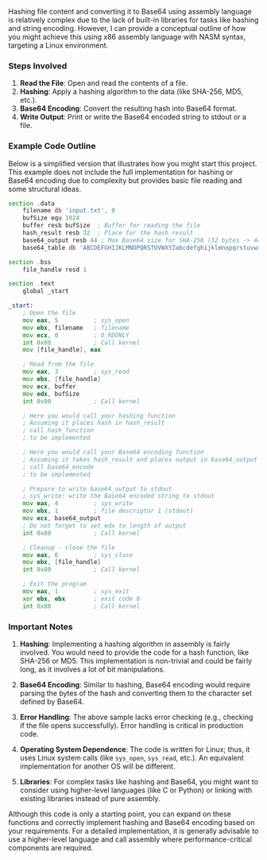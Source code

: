 Hashing file content and converting it to Base64 using assembly language is relatively complex due to the lack of built-in libraries for tasks like hashing and string encoding. However, I can provide a conceptual outline of how you might achieve this using x86 assembly language with NASM syntax, targeting a Linux environment.

### Steps Involved

1. **Read the File**: Open and read the contents of a file.
2. **Hashing**: Apply a hashing algorithm to the data (like SHA-256, MD5, etc.).
3. **Base64 Encoding**: Convert the resulting hash into Base64 format.
4. **Write Output**: Print or write the Base64 encoded string to stdout or a file.

### Example Code Outline

Below is a simplified version that illustrates how you might start this project. This example does not include the full implementation for hashing or Base64 encoding due to complexity but provides basic file reading and some structural ideas.

```asm
section .data
    filename db 'input.txt', 0
    bufSize equ 1024
    buffer resb bufSize  ; Buffer for reading the file
    hash_result resb 32  ; Place for the hash result
    base64_output resb 44 ; Max Base64 size for SHA-256 (32 bytes -> 44)
    base64_table db 'ABCDEFGHIJKLMNOPQRSTUVWXYZabcdefghijklmnopqrstuvwxyz0123456789+/'

section .bss
    file_handle resd 1

section .text
    global _start

_start:
    ; Open the file
    mov eax, 5          ; sys_open
    mov ebx, filename   ; filename
    mov ecx, 0          ; O_RDONLY
    int 0x80            ; Call kernel
    mov [file_handle], eax

    ; Read from the file
    mov eax, 3          ; sys_read
    mov ebx, [file_handle]
    mov ecx, buffer
    mov edx, bufSize
    int 0x80            ; Call kernel

    ; Here you would call your hashing function
    ; Assuming it places hash in hash_result
    ; call hash_function
    ; to be implemented

    ; Here you would call your Base64 encoding function
    ; Assuming it takes hash_result and places output in base64_output
    ; call base64_encode
    ; to be implemented

    ; Prepare to write base64_output to stdout
    ; sys_write: write the Base64 encoded string to stdout
    mov eax, 4          ; sys_write
    mov ebx, 1          ; file descriptor 1 (stdout)
    mov ecx, base64_output
    ; Do not forget to set edx to length of output
    int 0x80            ; Call kernel

    ; Cleanup - close the file
    mov eax, 6          ; sys_close
    mov ebx, [file_handle]
    int 0x80            ; Call kernel

    ; Exit the program
    mov eax, 1          ; sys_exit
    xor ebx, ebx        ; exit code 0
    int 0x80            ; Call kernel
```

### Important Notes

1. **Hashing**: Implementing a hashing algorithm in assembly is fairly involved. You would need to provide the code for a hash function, like SHA-256 or MD5. This implementation is non-trivial and could be fairly long, as it involves a lot of bit manipulations.
  
2. **Base64 Encoding**: Similar to hashing, Base64 encoding would require parsing the bytes of the hash and converting them to the character set defined by Base64.

3. **Error Handling**: The above sample lacks error checking (e.g., checking if the file opens successfully). Error handling is critical in production code.

4. **Operating System Dependence**: The code is written for Linux; thus, it uses Linux system calls (like `sys_open`, `sys_read`, etc.). An equivalent implementation for another OS will be different.

5. **Libraries**: For complex tasks like hashing and Base64, you might want to consider using higher-level languages (like C or Python) or linking with existing libraries instead of pure assembly.

Although this code is only a starting point, you can expand on these functions and correctly implement hashing and Base64 encoding based on your requirements. For a detailed implementation, it is generally advisable to use a higher-level language and call assembly where performance-critical components are required.
